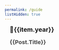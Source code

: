 ```yaml
---
permalink: /guide
listHidden: true
---
```

<div class="post-list">
  <section class="post-sort" v-for="item in sameYearPosts">
    <div class="year" v-if="Number(item.year)!==thisYear">📆{{item.year}}</div>
    <div class="post" v-for="post in item.posts">
      <div class="post-title">
        <a :href="post.path">{{post.title}}</a>
      </div>
      <div class="post-date">
        {{dateFormatter(post.frontmatter.date)}} 
      </div>
    </div> 
  </section>
</div>

<script>
export default {
  data () {
    return {
      thisYear: new Date().getFullYear()
    }
  },
  created () {
    console.log(this.sameYearPosts)
  },
  computed: {
    posts () {
      const pages = this.$site.pages
      if (!pages) return []

      return pages.sort((x, y) => {
        return y.frontmatter.date - x.frontmatter.date
      })
    },
    sameYearPosts () {
      let postsYearMap = {}
      this.posts.forEach(post => {
        const year = new Date(post.frontmatter.date).getFullYear()
        if (post.frontmatter.listHidden) return
        if (!postsYearMap[year]) postsYearMap[year] = []
        postsYearMap[year].push(post)
      })

      // based on Object.keys order
      return Object.keys(postsYearMap).reverse().map(year => {
        return {year, posts: postsYearMap[year]}
      })
    }
  },
  methods: {
    dateFormatter (stamp) {
      const date = new Date(stamp)
      return `${date.getMonth() + 1}-${date.getDate()}`
    }
  }
}
</script>
<style lang="less" scoped>
.post-list {
  .post-sort {
    padding-left: 16px;
    .year {
      margin: 8px 0;
      font-weight: bold;
      font-size: 20px;
    }
    .post {
      padding: 10px 0;
      border-bottom: 1px solid #f3f4f4;
      font-size: 18px;
      &:last-of-type {
        border-bottom-width: 5px;
      }
      .post-title {
        text-transform: capitalize;
        font-weight: bold;
        text-shadow: 1px 1px 1px #f3f4f4;
        a {
          color: rgb(72, 72, 72);
          display: block;
          text-decoration: none;
          overflow: hidden;
          text-overflow: ellipsis;
          white-space: nowrap;
          height: 100%;
          width: 100%;
        }
      }
      .post-date {
        font-size: 12px;
      }
    }
  }
}
</style>